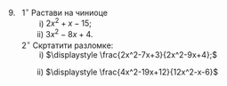 $9. ~~~ 1^{\circ}$ Растави на чиниоце
<br>
$~~~~~~~~~~~~~$ i) $2x^2+x-15;$
<br>
$~~~~~~~~~~~~$ ii) $3x^2-8x+4.$
<br>
$~~~~~~ 2^{\circ}$ Скртатити разломке:
<br>
$~~~~~~~~~~~~~$ i) $\displaystyle \frac{2x^2-7x+3}{2x^2-9x+4};$
<br>

$~~~~~~~~~~~~$ ii) $\displaystyle \frac{4x^2-19x+12}{12x^2-x-6}$